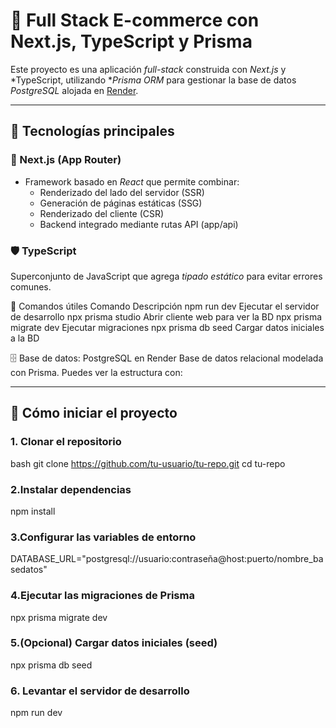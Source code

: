 # 🛒 Full Stack E-commerce con Next.js, TypeScript y Prisma

Este proyecto es una aplicación *full-stack* construida con *Next.js* y *TypeScript, utilizando **Prisma ORM* para gestionar la base de datos *PostgreSQL* alojada en [Render](https://dashboard.render.com/).

---

## 🚀 Tecnologías principales

### 🧠 Next.js (App Router)

- Framework basado en *React* que permite combinar:
  - Renderizado del lado del servidor (SSR)
  - Generación de páginas estáticas (SSG)
  - Renderizado del cliente (CSR)
  - Backend integrado mediante rutas API (app/api)

### 🛡 TypeScript

Superconjunto de JavaScript que agrega *tipado estático* para evitar errores comunes.

🧰 Comandos útiles
Comando Descripción
npm run dev Ejecutar el servidor de desarrollo
npx prisma studio Abrir cliente web para ver la BD
npx prisma migrate dev Ejecutar migraciones
npx prisma db seed Cargar datos iniciales a la BD

🗄 Base de datos: PostgreSQL en Render
Base de datos relacional modelada con Prisma. Puedes ver la estructura con:

---

## 🧪 Cómo iniciar el proyecto

### 1. Clonar el repositorio

bash
git clone https://github.com/tu-usuario/tu-repo.git
cd tu-repo

### 2.Instalar dependencias

npm install

### 3.Configurar las variables de entorno

DATABASE_URL="postgresql://usuario:contraseña@host:puerto/nombre_basedatos"

### 4.Ejecutar las migraciones de Prisma

npx prisma migrate dev

### 5.(Opcional) Cargar datos iniciales (seed)

npx prisma db seed

### 6. Levantar el servidor de desarrollo

npm run dev
